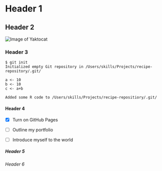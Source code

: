 # Header 1

## Header 2

![Image of Yaktocat](https://octodex.github.com/images/yaktocat.png)



### Header 3

```
$ git init
Initialized empty Git repository in /Users/skills/Projects/recipe-repository/.git/
```

```
a <- 10
b <- 10 
c <- a+b

Added some R code to /Users/skills/Projects/recipe-repositiory/.git/
```




#### Header 4


- [x] Turn on GitHub Pages
- [ ] Outline my portfolio
- [ ] Introduce myself to the world


##### Header 5

###### Header 6
